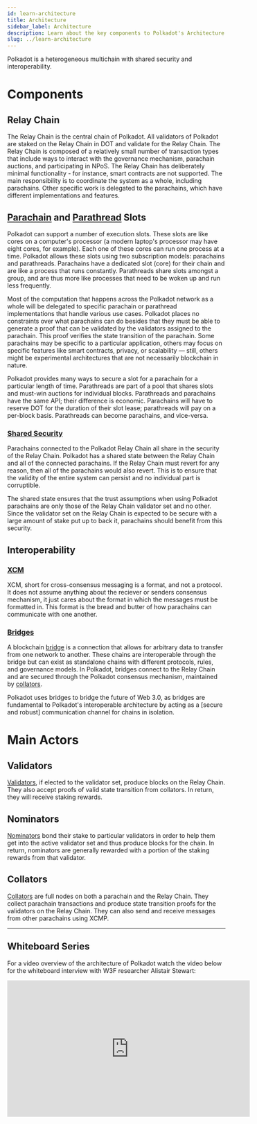```yaml
---
id: learn-architecture
title: Architecture
sidebar_label: Architecture
description: Learn about the key components to Polkadot's Architecture.
slug: ../learn-architecture
---
```


Polkadot is a heterogeneous multichain with shared security and interoperability.

# Components

## Relay Chain

The Relay Chain is the central chain of Polkadot. All validators of Polkadot are staked on the Relay
Chain in DOT and validate for the Relay Chain. The Relay Chain is composed of a relatively small
number of transaction types that include ways to interact with the governance mechanism, parachain
auctions, and participating in NPoS. The Relay Chain has deliberately minimal functionality - for
instance, smart contracts are not supported. The main responsibility is to coordinate the system as
a whole, including parachains. Other specific work is delegated to the parachains, which have
different implementations and features.

## [Parachain](learn-parachains.md) and [Parathread](learn-parathreads.md) Slots

Polkadot can support a number of execution slots. These slots are like cores on a computer's
processor (a modern laptop's processor may have eight cores, for example). Each one of these cores
can run one process at a time. Polkadot allows these slots using two subscription models: parachains
and parathreads. Parachains have a dedicated slot (core) for their chain and are like a process that
runs constantly. Parathreads share slots amongst a group, and are thus more like processes that need
to be woken up and run less frequently.

Most of the computation that happens across the Polkadot network as a whole will be delegated to
specific parachain or parathread implementations that handle various use cases. Polkadot places no
constraints over what parachains can do besides that they must be able to generate a proof that can
be validated by the validators assigned to the parachain. This proof verifies the state transition
of the parachain. Some parachains may be specific to a particular application, others may focus on
specific features like smart contracts, privacy, or scalability &mdash; still, others might be
experimental architectures that are not necessarily blockchain in nature.

Polkadot provides many ways to secure a slot for a parachain for a particular length of time.
Parathreads are part of a pool that shares slots and must-win auctions for individual blocks.
Parathreads and parachains have the same API; their difference is economic. Parachains will have to
reserve DOT for the duration of their slot lease; parathreads will pay on a per-block basis.
Parathreads can become parachains, and vice-versa.

### [Shared Security](learn-security.md)

Parachains connected to the Polkadot Relay Chain all share in the security of the Relay Chain.
Polkadot has a shared state between the Relay Chain and all of the connected parachains. If the
Relay Chain must revert for any reason, then all of the parachains would also revert. This is to
ensure that the validity of the entire system can persist and no individual part is corruptible.

The shared state ensures that the trust assumptions when using Polkadot parachains are only
those of the Relay Chain validator set and no other. Since the validator set on the Relay Chain is
expected to be secure with a large amount of stake put up to back it, parachains should benefit from
this security.

## Interoperability

### [XCM](learn-crosschain.md)
XCM, short for cross-consensus messaging is a format, and not a protocol. It does not assume anything
about the reciever or senders consensus mechanism, it just cares about the format in which the messages
must be formatted in. This format is the bread and butter of how parachains can communicate with one 
another.

### [Bridges](learn-bridges.md)
A blockchain [bridge](../general/glossary.md#bridge) is a connection that allows for arbitrary data to
transfer from one network to another. These chains are interoperable through the bridge but can
exist as standalone chains with different protocols, rules, and governance models. In Polkadot,
bridges connect to the Relay Chain and are secured through the Polkadot consensus mechanism,
maintained by [collators](#collators).

Polkadot uses bridges to bridge the future of Web 3.0, as bridges are fundamental to Polkadot's
interoperable architecture by acting as a [secure and robust] communication channel for chains in
isolation.

# Main Actors

## Validators

[Validators](../general/glossary.md#validator), if elected to the validator set, produce blocks on the Relay
Chain. They also accept proofs of valid state transition from collators. In return, they will
receive staking rewards.

## Nominators

[Nominators](../general/glossary.md#nominator) bond their stake to particular validators in order to help them
get into the active validator set and thus produce blocks for the chain. In return, nominators are
generally rewarded with a portion of the staking rewards from that validator.

## Collators

[Collators](../general/glossary.md#collator) are full nodes on both a parachain and the Relay Chain. They
collect parachain transactions and produce state transition proofs for the validators on the Relay
Chain. They can also send and receive messages from other parachains using XCMP.

---

## Whiteboard Series

For a video overview of the architecture of Polkadot watch the video below for the whiteboard
interview with W3F researcher Alistair Stewart:

<iframe width="560" height="315" src="https://www.youtube.com/embed/xBfC6uTjvbM" frameBorder="0" allow="accelerometer; autoplay; encrypted-media; gyroscope; picture-in-picture" allowFullScreen></iframe>
